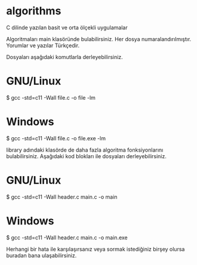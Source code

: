 # algorithms
C dilinde yazılan basit ve orta ölçekli uygulamalar

Algoritmaları main klasöründe bulabilirsiniz.
Her dosya numaralandırılmıştır.
Yorumlar ve yazılar Türkçedir.

Dosyaları aşağıdaki komutlarla derleyebilirsiniz.

# GNU/Linux
$ gcc -std=c11 -Wall file.c -o file -lm
<br>
# Windows
$ gcc -std=c11 -Wall file.c -o file.exe -lm

library adındaki klasörde de daha fazla algoritma fonksiyonlarını bulabilirsiniz.
Aşağıdaki kod blokları ile dosyaları derleyebilirsiniz.

# GNU/Linux
$ gcc -std=c11 -Wall header.c main.c -o main
<br>
# Windows
$ gcc -std=c11 -Wall header.c main.c -o main.exe

Herhangi bir hata ile karşılaşırsanız veya sormak istediğiniz birşey olursa buradan bana ulaşabilirsiniz.

